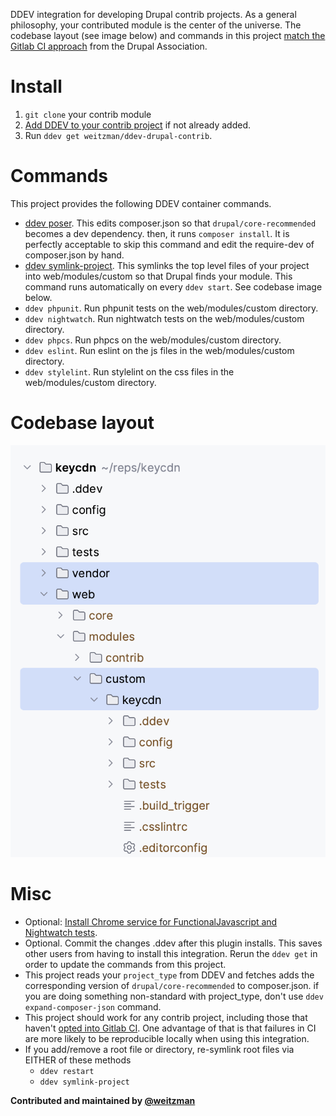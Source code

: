 DDEV integration for developing Drupal contrib projects. As a general philosophy, your contributed module is the center of the universe. The codebase layout (see image below) and commands in this project [match the Gitlab CI approach](https://git.drupalcode.org/project/gitlab_templates) from the Drupal Association.

Install
===========
1. `git clone` your contrib module
2. [Add DDEV to your contrib project](https://ddev.readthedocs.io/en/latest/users/project/) if not already added.
3. Run `ddev get weitzman/ddev-drupal-contrib`.

Commands
============
This project provides the following DDEV container commands.

- [ddev poser](https://github.com/weitzman/ddev-drupal-contrib/blob/main/commands/web/poser). This edits composer.json so that `drupal/core-recommended` becomes a dev dependency. then, it runs `composer install`. It is perfectly acceptable to skip this command and edit the require-dev of composer.json by hand. 
- [ddev symlink-project](https://github.com/weitzman/ddev-drupal-contrib/blob/main/commands/web/symlink-project). This symlinks the top level files of your project into web/modules/custom so that Drupal finds your module. This command runs automatically on every `ddev start`. See codebase image below.
- `ddev phpunit`. Run phpunit tests on the web/modules/custom directory.
- `ddev nightwatch`. Run nightwatch tests on the web/modules/custom directory.
- `ddev phpcs`. Run phpcs on the web/modules/custom directory.
- `ddev eslint`. Run eslint on the js files in the web/modules/custom directory.
- `ddev stylelint`. Run stylelint on the css files in the web/modules/custom directory.

Codebase layout
==================

![Folder tree](/assets/folders.png)

Misc
=======
- Optional: [Install Chrome service for FunctionalJavascript and Nightwatch tests](https://github.com/ddev/ddev-selenium-standalone-chrome).
- Optional. Commit the changes .ddev after this plugin installs. This saves other users from having to install this integration. Rerun the `ddev get` in order to update the commands from this project.
- This project reads your `project_type` from DDEV and fetches adds the corresponding version of `drupal/core-recommended` to composer.json. if you are doing something non-standard with project_type, don't use `ddev expand-composer-json` command.
- This project should work for any contrib project, including those that haven't [opted into Gitlab CI](https://www.drupal.org/project/infrastructure/issues/3261803). One advantage of that is that failures in CI are more likely to be reproducible locally when using this integration.
- If you add/remove a root file or directory, re-symlink root files via EITHER of these methods 
  - `ddev restart`
  - `ddev symlink-project`

**Contributed and maintained by [@weitzman](https://github.com/weitzman)**
